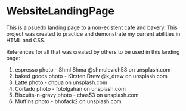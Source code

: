 # WebsiteLandingPage

This is a psuedo landing page to a non-existent cafe and bakery. This project was created to practice and demonstrate my current abilities in HTML and CSS.

References for all that was created by others to be used in this landing page:
1. espresso photo - Shml Shma @shmulevich58 on unsplash.com
2. baked goods photo - Kirsten Drew @k_drew on unsplash.com
3. Latte photo - chpua on unsplash.com
4. Cortado photo - fotolgahan on unsplash.com
5. Biscuits-n-gravy photo - chas53 on unsplash.com
6. Muffins photo - bhofack2 on unsplash.com
